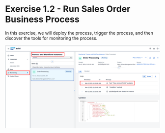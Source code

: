 # Exercise 1.2 - Run Sales Order Business Process 

In this exercise, we will deploy the process, trigger the process, and then discover the tools for monitoring the process.

![Process](../../../images/ex1.2/test_process_1.png)